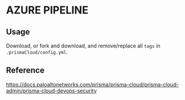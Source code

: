 # AZURE PIPELINE


## Usage

Download, or fork and download, and remove/replace all `tags` in `.prismaCloud/config.yml`.

## Reference

https://docs.paloaltonetworks.com/prisma/prisma-cloud/prisma-cloud-admin/prisma-cloud-devops-security
